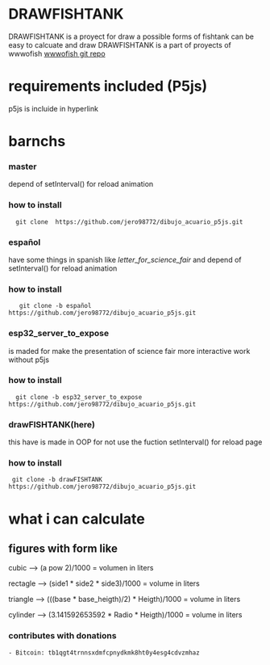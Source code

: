 # DRAWFISHTANK
DRAWFISHTANK is a proyect for draw a possible forms of fishtank can be easy to calcuate and draw 
DRAWFISHTANK is a part of proyects of wwwofish [wwwofish git repo](https://github.com/jero98772/wwwofish)
# requirements included (P5js)
p5js is  incluide in hyperlink
# barnchs 
### master
depend of setInterval() for reload animation
### how to install

      git clone  https://github.com/jero98772/dibujo_acuario_p5js.git
### español
have some things in spanish like *letter_for_science_fair* and depend of setInterval() for reload animation
### how to install
      
       git clone -b español  https://github.com/jero98772/dibujo_acuario_p5js.git
### esp32_server_to_expose
is maded for make the presentation of science fair more interactive work without p5js 
### how to install
      
      git clone -b esp32_server_to_expose  https://github.com/jero98772/dibujo_acuario_p5js.git
### drawFISHTANK(here)
this have is made in OOP for not use the fuction setInterval() for reload page
### how to install

     git clone -b drawFISHTANK  https://github.com/jero98772/dibujo_acuario_p5js.git

# what i can calculate  
## figures with form like

 cubic --> (a pow 2)/1000 = volumen in liters

 rectagle --> (side1 * side2 * side3)/1000 = volume in liters 

 triangle --> (((base * base_heigth)/2) * Heigth)/1000 = volume in liters

 cylinder --> (3.141592653592 * Radio * Heigth)/1000 = volume in liters

### contributes with donations
	
	- Bitcoin: tb1qgt4trnnsxdmfcpnydkmk8ht0y4esg4cdvzmhaz
